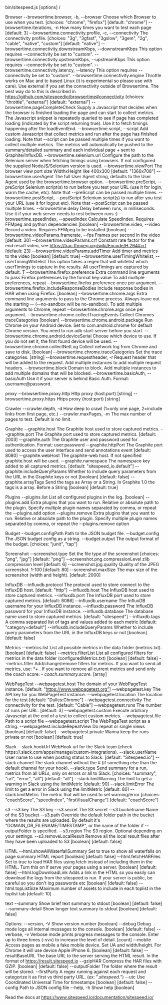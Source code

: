 bin/sitespeed.js [options] <url>/<file>

Browser
  --browsertime.browser, -b, --browser                         Choose which Browser to use when you test.  [choices: "chrome", "firefox"] [default: "chrome"]
  --browsertime.iterations, -n                                 How many times you want to test each page  [default: 3]
  --browsertime.connectivity.profile, -c, --connectivity       The connectivity profile.  [choices: "3g", "3gfast", "3gslow", "3gem", "2g", "cable", "native", "custom"] [default: "native"]
  --browsertime.connectivity.downstreamKbps, --downstreamKbps  This option requires --connectivity be set to "custom".
  --browsertime.connectivity.upstreamKbps, --upstreamKbps      This option requires --connectivity be set to "custom".
  --browsertime.connectivity.latency, --latency                This option requires --connectivity be set to "custom".
  --browsertime.connectivity.engine                            Throttle works on Mac and tc based Linux (it is experimental so please use with care). Use external if you set the connectivity outside of Browsertime. The best way do to this is described in https://github.com/sitespeedio/browsertime#connectivity  [choices: "throttle", "external"] [default: "external"]
  --browsertime.pageCompleteCheck                              Supply a Javascript that decides when the browser is finished loading the page and can start to collect metrics. The Javascript snippet is repeatedly queried to see if page has completed loading (indicated by the script returning true). Use it to fetch timings happening after the loadEventEnd.
  --browsertime.script, --script                               Add custom Javascript that collect metrics and run after the page has finished loading. Note that --script can be passed multiple times if you want to collect multiple metrics. The metrics will automatically be pushed to the summary/detailed summary and each individual page + sent to Graphite/InfluxDB.
  --browsertime.selenium.url                                   Configure the path to the Selenium server when fetching timings using browsers. If not configured the supplied NodeJS/Selenium version is used.
  --browsertime.viewPort                                       The browser view port size WidthxHeight like 400x300  [default: "1366x708"]
  --browsertime.userAgent                                      The full User Agent string, defaults to the User Agent used by the browsertime.browser option.
  --browsertime.preScript, --preScript                         Selenium script(s) to run before you test your URL (use it for login, warm the cache, etc). Note that --preScript can be passed multiple times.
  --browsertime.postScript, --postScript                       Selenium script(s) to run after you test your URL (use it for logout etc). Note that --postScript can be passed multiple times.
  --browsertime.delay                                          Delay between runs, in milliseconds. Use it if your web server needs to rest between runs :)
  --browsertime.speedIndex, --speedIndex                       Calculate SpeedIndex. Requires FFMpeg and python dependencies  [boolean]
  --browsertime.video, --video                                 Record a video. Requires FFMpeg to be installed  [boolean]
  --browsertime.videoParams.framerate, --fps                   Frames per second in the video  [default: 30]
  --browsertime.videoParams.crf                                Constant rate factor for the end result video, see https://trac.ffmpeg.org/wiki/Encode/H.264#crf  [default: 23]
  --browsertime.videoParams.addTimer                           Add timer and metrics to the video  [boolean] [default: true]
  --browsertime.userTimingWhitelist, --userTimingWhitelist     This option takes a regex that will whitelist which userTimings to capture in the results. All userTimings are captured by default. T
  --browsertime.firefox.preference                             Extra command line arguments to pass Firefox preferences by the format key:value To add multiple preferences, repeat --browsertime.firefox.preference once per argument.
  --browsertime.firefox.includeResponseBodies                  Include response bodies in HAR when using Firefox.  [boolean]
  --browsertime.chrome.args                                    Extra command line arguments to pass to the Chrome process. Always leave out the starting -- (--no-sandbox will be no-sandbox). To add multiple arguments to Chrome, repeat --browsertime.chrome.args once per argument.
  --browsertime.chrome.collectTracingEvents                    Collect Chromes traceCategories  [boolean]
  --browsertime.chrome.android.package                         Run Chrome on your Android device. Set to com.android.chrome for default Chrome version. You need to run adb start-server before you start.
  --browsertime.chrome.android.deviceSerial                    Choose which device to use. If you do not set it, the first found device will be used.
  --browsertime.chrome.collectNetLog                           Collect network log from Chrome and save to disk.  [boolean]
  --browsertime.chrome.traceCategories                         Set the trace categories.  [string]
  --browsertime.requestheader, -r                              Request header that will be added to the request. Add multiple instances to add multiple request headers.
  --browsertime.block                                          Domain to block. Add multiple instances to add multiple domains that will be blocked.
  --browsertime.basicAuth, --basicAuth                         Use it if your server is behind Basic Auth. Format: username@password.

proxy
  --browsertime.proxy.http   Http proxy (host:port)  [string]
  --browsertime.proxy.https  Https proxy (host:port)  [string]

Crawler
  --crawler.depth, -d     How deep to crawl (1=only one page, 2=include links from first page, etc.)
  --crawler.maxPages, -m  The max number of pages to test. Default is no limit.

Graphite
  --graphite.host                The Graphite host used to store captured metrics.
  --graphite.port                The Graphite port used to store captured metrics.  [default: 2003]
  --graphite.auth                The Graphite user and password used for authentication. Format: user:password
  --graphite.httpPort            The Graphite port used to access the user interface and send annotations event  [default: 8080]
  --graphite.webHost             The graphite-web host. If not specified graphite.host will be used.
  --graphite.namespace           The namespace key added to all captured metrics.  [default: "sitespeed_io.default"]
  --graphite.includeQueryParams  Whether to include query parameters from the URL in the Graphite keys or not  [boolean] [default: false]
  --graphite.arrayTags           Send the tags as Array or a String. In Graphite 1.0 the tags is a array. Before a String  [boolean] [default: true]

Plugins
  --plugins.list    List all configured plugins in the log.  [boolean]
  --plugins.add     Extra plugins that you want to run. Relative or absolute path to the plugin. Specify multiple plugin names separated by comma, or repeat the --plugins.add option
  --plugins.remove  Extra plugins that you want to run. Relative or absolute path to the plugin. Specify multiple plugin names separated by comma, or repeat the --plugins.remove option

Budget
  --budget.configPath  Path to the JSON budget file.
  --budget.config      The JSON budget config as a string.
  --budget.output      The output format of the budget.  [choices: "junit", "tap"]

Screenshot
  --screenshot.type                  Set the file type of the screenshot  [choices: "png", "jpg"] [default: "png"]
  --screenshot.png.compressionLevel  zlib compression level  [default: 6]
  --screenshot.jpg.quality           Quality of the JPEG screenshot. 1-100  [default: 80]
  --screenshot.maxSize               The max size of the screenshot (width and height).  [default: 2000]

InfluxDB
  --influxdb.protocol            The protocol used to store connect to the InfluxDB host.  [default: "http"]
  --influxdb.host                The InfluxDB host used to store captured metrics.
  --influxdb.port                The InfluxDB port used to store captured metrics.  [default: 8086]
  --influxdb.username            The InfluxDB username for your InfluxDB instance.
  --influxdb.password            The InfluxDB password for your InfluxDB instance.
  --influxdb.database            The database name used to store captured metrics.  [default: "sitespeed"]
  --influxdb.tags                A comma separated list of tags and values added to each metric  [default: "category=default"]
  --influxdb.includeQueryParams  Whether to include query parameters from the URL in the InfluxDB keys or not  [boolean] [default: false]

Metrics
  --metrics.list        List all possible metrics in the data folder (metrics.txt).  [boolean] [default: false]
  --metrics.filterList  List all configured filters for metrics in the data folder (configuredMetrics.txt)  [boolean] [default: false]
  --metrics.filter      Add/change/remove filters for metrics. If you want to send all metrics, use: *+ . If you want to remove all current metrics and send only the coach score: *- coach.summary.score.*  [array]

WebPageTest
  --webpagetest.host               The domain of your WebPageTest instance.  [default: "https://www.webpagetest.org"]
  --webpagetest.key                The API key for you WebPageTest instance.
  --webpagetest.location           The location for the test  [default: "Dulles:Chrome"]
  --webpagetest.connectivity       The connectivity for the test.  [default: "Cable"]
  --webpagetest.runs               The number of runs per URL.  [default: 3]
  --webpagetest.custom             Execute arbitrary Javascript at the end of a test to collect custom metrics.
  --webpagetest.file               Path to a script file
  --webpagetest.script             The WebPageTest script as a string.
  --webpagetest.includeRepeatView  Do repeat or single views  [boolean] [default: false]
  --webpagetest.private            Wanna keep the runs private or not  [boolean] [default: true]

Slack
  --slack.hookUrl       WebHook url for the Slack team (check https://<your team>.slack.com/apps/manage/custom-integrations).
  --slack.userName      User name to use when posting status to Slack.  [default: "Sitespeed.io"]
  --slack.channel       The slack channel without the # (if something else than the default channel for your hook).
  --slack.type          Send summary for a run, metrics from all URLs, only on errors or all to Slack.  [choices: "summary", "url", "error", "all"] [default: "all"]
  --slack.limitWarning  The limit to get a warning in Slack using the limitMetric  [default: 90]
  --slack.limitError    The limit to get a error in Slack using the limitMetric  [default: 80]
  --slack.limitMetric   The metric that will be used to set warning/error  [choices: "coachScore", "speedIndex", "firstVisualChange"] [default: "coachScore"]

s3
  --s3.key                The S3 key
  --s3.secret             The S3 secret
  --s3.bucketname         Name of the S3 bucket
  --s3.path               Override the default folder path in the bucket where the results are uploaded. By default it's "DOMAIN_OR_FILENAME/TIMESTAMP", or the name of the folder if --outputFolder is specified.
  --s3.region             The S3 region. Optional depending on your settings.
  --s3.removeLocalResult  Remove all the local result files after they have been uploaded to S3  [boolean] [default: false]

HTML
  --html.showAllWaterfallSummary  Set to true to show all waterfalls on page summary HTML report  [boolean] [default: false]
  --html.fetchHARFiles            Set to true to load HAR files using fetch instead of including them in the HTML. Turn this on if serve your pages using a server.  [boolean] [default: false]
  --html.logDownloadLink          Adds a link in the HTML so you easily can download the logs from the sitespeed.io run. If your server is public, be careful so you don't log passwords etc  [boolean] [default: false]
  --html.topListSize              Maximum number of assets to include in each toplist in the toplist tab  [default: 10]

text
  --summary         Show brief text summary to stdout  [boolean] [default: false]
  --summary-detail  Show longer text summary to stdout  [boolean] [default: false]

Options:
  --version, -V    Show version number  [boolean]
  --debug          Debug mode logs all internal messages to the console.  [boolean] [default: false]
  --verbose, -v    Verbose mode prints progress messages to the console. Enter up to three times (-vvv) to increase the level of detail.  [count]
  --mobile         Access pages as mobile a fake mobile device. Set UA and width/height. For Chrome it will use device Apple iPhone 6.  [boolean] [default: false]
  --resultBaseURL  The base URL to the server serving the HTML result. In the format of https://result.sitespeed.io
  --gzipHAR        Compress the HAR files with GZIP.  [boolean] [default: false]
  --outputFolder   The folder where the result will be stored.
  --firstParty     A regex running against each request and categorize it as first vs third party URL. (ex: ".*sitespeed.*")
  --utc            Use Coordinated Universal Time for timestamps  [boolean] [default: false]
  --config         Path to JSON config file
  --help, -h       Show help  [boolean]

Read the docs at https://www.sitespeed.io/documentation/sitespeed.io/

